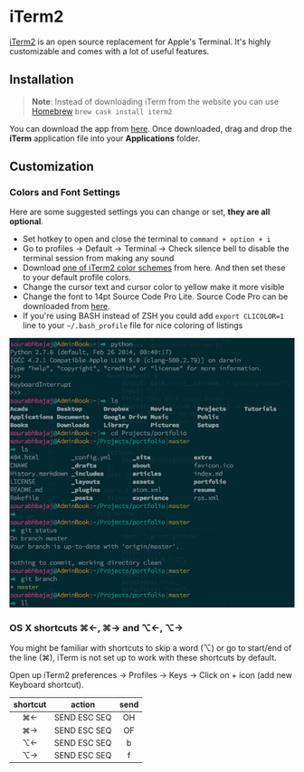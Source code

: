 # iTerm2
[iTerm2](http://www.iterm2.com/) is an open source replacement for Apple's Terminal. It's highly customizable and comes with a lot of useful features.

## Installation
>**Note**: Instead of downloading iTerm from the website you can use [Homebrew](http://sourabhbajaj.com/mac-setup/Homebrew/) `brew cask install iterm2`

You can download the app from [here](http://www.iterm2.com/). Once downloaded, drag and drop the **iTerm** application file into your **Applications** folder.

## Customization
### Colors and Font Settings
Here are some suggested settings you can change or set, **they are all optional**.

- Set hotkey to open and close the terminal to `command + option + i`
- Go to profiles -> Default -> Terminal -> Check silence bell to disable the terminal session from making any sound
- Download [one of iTerm2 color schemes](https://github.com/mbadolato/iTerm2-Color-Schemes/tree/master/schemes) from here. And then set these to your default profile colors.
- Change the cursor text and cursor color to yellow make it more visible
- Change the font to 14pt Source Code Pro Lite. Source Code Pro can be downloaded from [here](https://github.com/adobe-fonts/source-code-pro/releases/latest).
- If you're using BASH instead of ZSH you could add `export CLICOLOR=1` line to your `~/.bash_profile` file for nice coloring of listings

[![Screen](https://raw.githubusercontent.com/sb2nov/mac-setup/master/assets/Iterm.png)](https://raw.githubusercontent.com/sb2nov/mac-setup/master/assets/Iterm.png)

### OS X shortcuts ⌘←, ⌘→ and ⌥←, ⌥→
You might be familiar with shortcuts to skip a word (⌥) or go to start/end of the line (⌘), iTerm is not set up to work with these shortcuts by default.

Open up iTerm2 preferences -> Profiles -> Keys -> Click on + icon (add new Keyboard shortcut).

| shortcut |    action    | send |
|:--------:|:------------:|:----:|
|    ⌘←    | SEND ESC SEQ |  OH  |
|    ⌘→    | SEND ESC SEQ |  OF  |
|    ⌥←    | SEND ESC SEQ |   b  |
|    ⌥→    | SEND ESC SEQ |   f  |
